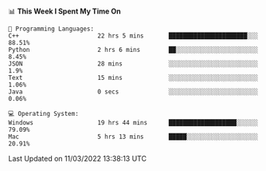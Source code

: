 
<!--START_SECTION:waka-->
📊 **This Week I Spent My Time On** 

```text
💬 Programming Languages: 
C++                      22 hrs 5 mins       ██████████████████████░░░   88.51% 
Python                   2 hrs 6 mins        ██░░░░░░░░░░░░░░░░░░░░░░░   8.45% 
JSON                     28 mins             ░░░░░░░░░░░░░░░░░░░░░░░░░   1.9% 
Text                     15 mins             ░░░░░░░░░░░░░░░░░░░░░░░░░   1.06% 
Java                     0 secs              ░░░░░░░░░░░░░░░░░░░░░░░░░   0.06%

💻 Operating System: 
Windows                  19 hrs 44 mins      ███████████████████░░░░░░   79.09% 
Mac                      5 hrs 13 mins       █████░░░░░░░░░░░░░░░░░░░░   20.91%

```


 Last Updated on 11/03/2022 13:38:13 UTC
<!--END_SECTION:waka-->

